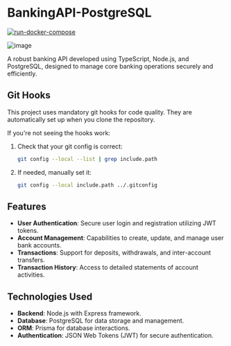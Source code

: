 # BankingAPI-PostgreSQL

[![run-docker-compose](https://github.com/wylieglover/BankingAPI-PostgreSQL/actions/workflows/deploy.yml/badge.svg)](https://github.com/wylieglover/BankingAPI-PostgreSQL/actions/workflows/deploy.yml)

![image](https://github.com/user-attachments/assets/6107bf1b-252f-478e-a76f-8866955d7a37)

A robust banking API developed using TypeScript, Node.js, and PostgreSQL, designed to manage core banking operations securely and efficiently.


## Git Hooks

This project uses mandatory git hooks for code quality. They are automatically set up when you clone the repository.

If you're not seeing the hooks work:
1. Check that your git config is correct:
   ```bash
   git config --local --list | grep include.path
2. If needed, manually set it:
    ```bash
   git config --local include.path ../.gitconfig
## Features

- **User Authentication**: Secure user login and registration utilizing JWT tokens.
- **Account Management**: Capabilities to create, update, and manage user bank accounts.
- **Transactions**: Support for deposits, withdrawals, and inter-account transfers.
- **Transaction History**: Access to detailed statements of account activities.

## Technologies Used

- **Backend**: Node.js with Express framework.
- **Database**: PostgreSQL for data storage and management.
- **ORM**: Prisma for database interactions.
- **Authentication**: JSON Web Tokens (JWT) for secure authentication.
